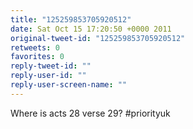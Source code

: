 ```yaml
---
title: "125259853705920512"
date: Sat Oct 15 17:20:50 +0000 2011
original-tweet-id: "125259853705920512"
retweets: 0
favorites: 0
reply-tweet-id: ""
reply-user-id: ""
reply-user-screen-name: ""
---
```

Where is acts 28 verse 29? #priorityuk
